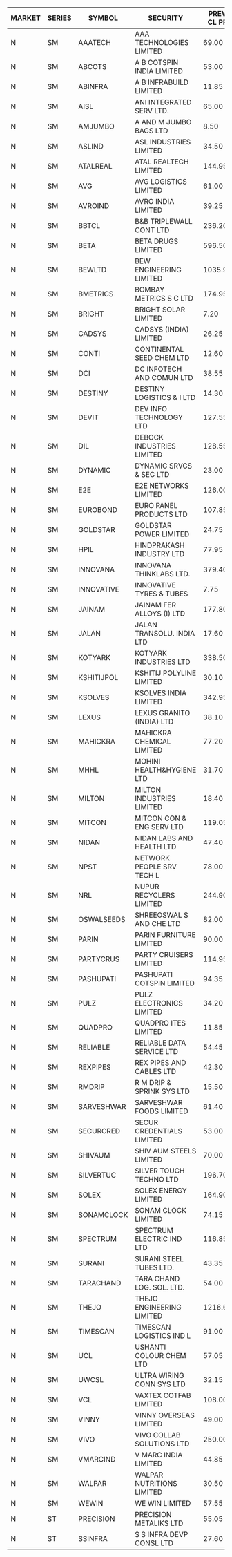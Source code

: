 


| MARKET | SERIES | SYMBOL | SECURITY | PREV CL PR | OPEN PRICE | HIGH PRICE | LOW PRICE | CLOSE PRICE | NET TRDVAL | NET TRDQTY | CORP IND | HI 52 WK | LO 52 WK |
| ----- | ----- | ----- | ----- | ----- | ----- | ----- | ----- | ----- | ----- | ----- | ----- | ----- | ----- |
| N | SM | AAATECH | AAA TECHNOLOGIES LIMITED | 69.00 | 71.00 | 71.00 | 71.00 | 71.00 | 5325000.00 | 75000 |  | 78.00 | 42.00 |
| N | SM | ABCOTS | A B COTSPIN INDIA LIMITED | 53.00 | 53.00 | 53.00 | 53.00 | 53.00 | 212000.00 | 4000 |  | 61.35 | 45.80 |
| N | SM | ABINFRA | A B INFRABUILD LIMITED | 11.85 | 11.30 | 11.30 | 11.30 | 11.30 | 45200.00 | 4000 |  | 11.85 | 5.80 |
| N | SM | AISL | ANI INTEGRATED SERV LTD. | 65.00 | 63.00 | 63.50 | 61.75 | 61.75 | 377280.00 | 6000 |  | 72.45 | 23.05 |
| N | SM | AMJUMBO | A AND M JUMBO BAGS LTD | 8.50 | 8.75 | 8.90 | 8.50 | 8.70 | 627600.00 | 72000 |  | 13.00 | 6.35 |
| N | SM | ASLIND | ASL INDUSTRIES LIMITED | 34.50 | 36.10 | 36.20 | 36.05 | 36.20 | 433400.00 | 12000 |  | 48.75 | 11.00 |
| N | SM | ATALREAL | ATAL REALTECH LIMITED | 144.95 | 146.00 | 146.00 | 139.00 | 142.35 | 4788960.00 | 33600 |  | 188.40 | 30.95 |
| N | SM | AVG | AVG LOGISTICS LIMITED | 61.00 | 64.00 | 64.00 | 64.00 | 64.00 | 76800.00 | 1200 |  | 83.00 | 40.65 |
| N | SM | AVROIND | AVRO INDIA LIMITED | 39.25 | 39.25 | 41.20 | 39.25 | 41.20 | 2202240.00 | 55800 |  | 115.95 | 35.00 |
| N | SM | BBTCL | B&B TRIPLEWALL CONT LTD | 236.20 | 224.40 | 224.40 | 224.40 | 224.40 | 224400.00 | 1000 |  | 291.15 | 59.85 |
| N | SM | BETA | BETA DRUGS LIMITED | 596.50 | 598.90 | 611.80 | 598.00 | 600.00 | 2161140.00 | 3600 |  | 695.00 | 116.20 |
| N | SM | BEWLTD | BEW ENGINEERING LIMITED | 1035.90 | 1081.95 | 1087.65 | 1074.00 | 1087.65 | 3525125.00 | 3250 |  | 1087.65 | 228.15 |
| N | SM | BMETRICS | BOMBAY METRICS S C LTD | 174.95 | 183.65 | 183.65 | 183.65 | 183.65 | 1542660.00 | 8400 |  | 183.65 | 117.90 |
| N | SM | BRIGHT | BRIGHT SOLAR LIMITED | 7.20 | 7.10 | 7.10 | 6.85 | 6.85 | 951000.00 | 138000 |  | 15.55 | 4.60 |
| N | SM | CADSYS | CADSYS (INDIA) LIMITED | 26.25 | 25.50 | 25.50 | 25.50 | 25.50 | 51000.00 | 2000 |  | 36.90 | 18.10 |
| N | SM | CONTI | CONTINENTAL SEED CHEM LTD | 12.60 | 12.95 | 13.20 | 12.95 | 13.10 | 173815.95 | 13332 |  | 13.20 | 5.20 |
| N | SM | DCI | DC INFOTECH AND COMUN LTD | 38.55 | 38.65 | 38.80 | 38.65 | 38.70 | 464700.00 | 12000 |  | 100.00 | 35.95 |
| N | SM | DESTINY | DESTINY LOGISTICS & I LTD | 14.30 | 13.60 | 13.60 | 13.60 | 13.60 | 163200.00 | 12000 |  | 15.45 | 8.05 |
| N | SM | DEVIT | DEV INFO TECHNOLOGY LTD | 127.55 | 128.00 | 129.00 | 128.00 | 129.00 | 4995000.00 | 39000 |  | 165.00 | 56.00 |
| N | SM | DIL | DEBOCK INDUSTRIES LIMITED | 128.55 | 139.50 | 141.05 | 133.00 | 140.00 | 8006100.00 | 58800 |  | 157.00 | 6.30 |
| N | SM | DYNAMIC | DYNAMIC SRVCS & SEC LTD | 23.00 | 21.85 | 22.65 | 21.85 | 21.90 | 2545200.00 | 116000 |  | 57.70 | 21.85 |
| N | SM | E2E | E2E NETWORKS LIMITED | 126.00 | 122.00 | 122.00 | 120.00 | 120.00 | 724000.00 | 6000 |  | 139.05 | 36.00 |
| N | SM | EUROBOND | EURO PANEL PRODUCTS LTD | 107.85 | 105.10 | 105.10 | 102.65 | 103.85 | 1664900.00 | 16000 |  | 137.00 | 72.05 |
| N | SM | GOLDSTAR | GOLDSTAR POWER LIMITED | 24.75 | 24.95 | 24.95 | 24.95 | 24.95 | 149700.00 | 6000 |  | 27.05 | 19.70 |
| N | SM | HPIL | HINDPRAKASH INDUSTRY LTD | 77.95 | 74.30 | 74.60 | 74.30 | 74.55 | 1563600.00 | 21000 |  | 93.90 | 45.40 |
| N | SM | INNOVANA | INNOVANA THINKLABS LTD. | 379.40 | 398.30 | 398.35 | 390.00 | 398.30 | 5154400.00 | 13000 |  | 398.35 | 80.50 |
| N | SM | INNOVATIVE | INNOVATIVE TYRES & TUBES | 7.75 | 7.80 | 7.80 | 7.40 | 7.40 | 1364100.00 | 183000 |  | 20.45 | 7.00 |
| N | SM | JAINAM | JAINAM FER ALLOYS (I) LTD | 177.80 | 168.95 | 186.00 | 168.95 | 186.00 | 5236900.00 | 30000 |  | 197.95 | 69.70 |
| N | SM | JALAN | JALAN TRANSOLU. INDIA LTD | 17.60 | 17.60 | 17.60 | 16.85 | 17.30 | 256800.00 | 15000 |  | 18.00 | 3.10 |
| N | SM | KOTYARK | KOTYARK INDUSTRIES LTD | 338.50 | 349.80 | 354.50 | 330.10 | 353.60 | 9615000.00 | 28000 |  | 366.80 | 67.90 |
| N | SM | KSHITIJPOL | KSHITIJ POLYLINE LIMITED | 30.10 | 30.50 | 30.50 | 30.50 | 30.50 | 142313.00 | 4666 |  | 45.65 | 19.85 |
| N | SM | KSOLVES | KSOLVES INDIA LIMITED | 342.95 | 338.00 | 341.35 | 335.00 | 335.00 | 3240320.00 | 9600 |  | 1718.20 | 295.00 |
| N | SM | LEXUS | LEXUS GRANITO (INDIA) LTD | 38.10 | 36.40 | 38.85 | 36.20 | 36.70 | 445200.00 | 12000 |  | 44.45 | 10.30 |
| N | SM | MAHICKRA | MAHICKRA CHEMICAL LIMITED | 77.20 | 79.50 | 79.50 | 79.50 | 79.50 | 238500.00 | 3000 |  | 96.50 | 75.00 |
| N | SM | MHHL | MOHINI HEALTH&HYGIENE LTD | 31.70 | 31.25 | 31.25 | 30.05 | 30.10 | 641400.00 | 21000 |  | 42.75 | 18.95 |
| N | SM | MILTON | MILTON INDUSTRIES LIMITED | 18.40 | 19.30 | 19.30 | 19.30 | 19.30 | 84920.00 | 4400 |  | 27.05 | 10.65 |
| N | SM | MITCON | MITCON CON & ENG SERV LTD | 119.05 | 125.00 | 125.00 | 122.80 | 125.00 | 9480900.00 | 76000 |  | 125.00 | 33.10 |
| N | SM | NIDAN | NIDAN LABS AND HEALTH LTD | 47.40 | 46.50 | 47.05 | 46.50 | 46.60 | 514150.00 | 11000 |  | 70.70 | 45.55 |
| N | SM | NPST | NETWORK PEOPLE SRV TECH L | 78.00 | 75.00 | 82.00 | 75.00 | 79.20 | 377920.00 | 4800 |  | 82.00 | 49.05 |
| N | SM | NRL | NUPUR RECYCLERS LIMITED | 244.90 | 245.00 | 248.50 | 232.70 | 232.70 | 42260200.00 | 180000 |  | 316.05 | 124.20 |
| N | SM | OSWALSEEDS | SHREEOSWAL S AND CHE LTD | 82.00 | 80.00 | 85.00 | 80.00 | 85.00 | 660000.00 | 8000 |  | 85.00 | 28.00 |
| N | SM | PARIN | PARIN FURNITURE LIMITED | 90.00 | 90.00 | 90.00 | 90.00 | 90.00 | 180000.00 | 2000 |  | 94.00 | 44.00 |
| N | SM | PARTYCRUS | PARTY CRUISERS LIMITED | 114.95 | 109.00 | 109.00 | 109.00 | 109.00 | 218000.00 | 2000 |  | 122.00 | 16.50 |
| N | SM | PASHUPATI | PASHUPATI COTSPIN LIMITED | 94.35 | 93.20 | 97.10 | 93.20 | 96.00 | 923760.00 | 9600 |  | 99.00 | 50.00 |
| N | SM | PULZ | PULZ ELECTRONICS LIMITED | 34.20 | 35.90 | 35.90 | 33.20 | 35.70 | 3079600.00 | 88000 |  | 35.90 | 9.75 |
| N | SM | QUADPRO | QUADPRO ITES LIMITED | 11.85 | 11.85 | 11.85 | 11.25 | 11.45 | 415500.00 | 36000 |  | 18.80 | 10.00 |
| N | SM | RELIABLE | RELIABLE DATA SERVICE LTD | 54.45 | 51.75 | 51.75 | 51.75 | 51.75 | 372600.00 | 7200 |  | 63.45 | 23.75 |
| N | SM | REXPIPES | REX PIPES AND CABLES LTD | 42.30 | 40.85 | 40.90 | 40.80 | 40.90 | 490200.00 | 12000 |  | 64.35 | 26.00 |
| N | SM | RMDRIP | R M DRIP & SPRINK SYS LTD | 15.50 | 14.75 | 14.75 | 14.75 | 14.75 | 59000.00 | 4000 |  | 31.40 | 14.40 |
| N | SM | SARVESHWAR | SARVESHWAR FOODS LIMITED | 61.40 | 64.45 | 64.45 | 64.45 | 64.45 | 2784240.00 | 43200 |  | 64.45 | 11.70 |
| N | SM | SECURCRED | SECUR CREDENTIALS LIMITED | 53.00 | 50.35 | 50.35 | 50.35 | 50.35 | 211470.00 | 4200 |  | 67.90 | 12.00 |
| N | SM | SHIVAUM | SHIV AUM STEELS LIMITED | 70.00 | 75.00 | 75.00 | 75.00 | 75.00 | 225000.00 | 3000 |  | 75.00 | 46.50 |
| N | SM | SILVERTUC | SILVER TOUCH TECHNO LTD | 196.70 | 196.70 | 206.50 | 196.70 | 205.00 | 4089450.00 | 20000 |  | 206.50 | 72.00 |
| N | SM | SOLEX | SOLEX ENERGY LIMITED | 164.90 | 151.10 | 168.80 | 149.15 | 149.75 | 4665300.00 | 30000 |  | 176.00 | 30.40 |
| N | SM | SONAMCLOCK | SONAM CLOCK LIMITED | 74.15 | 73.10 | 73.10 | 71.15 | 72.00 | 867300.00 | 12000 |  | 77.35 | 39.00 |
| N | SM | SPECTRUM | SPECTRUM ELECTRIC IND LTD | 116.85 | 122.65 | 122.65 | 122.65 | 122.65 | 245300.00 | 2000 |  | 122.65 | 45.60 |
| N | SM | SURANI | SURANI STEEL TUBES LTD. | 43.35 | 44.50 | 44.50 | 41.25 | 43.75 | 433700.00 | 10000 |  | 46.65 | 17.35 |
| N | SM | TARACHAND | TARA CHAND LOG. SOL. LTD. | 54.00 | 52.15 | 56.45 | 52.15 | 56.45 | 1553800.00 | 28000 |  | 66.00 | 27.40 |
| N | SM | THEJO | THEJO ENGINEERING LIMITED | 1216.60 | 1215.05 | 1215.05 | 1180.00 | 1192.65 | 1613505.00 | 1350 |  | 3950.00 | 826.00 |
| N | SM | TIMESCAN | TIMESCAN LOGISTICS IND L | 91.00 | 91.00 | 91.05 | 89.70 | 89.70 | 1987400.00 | 22000 |  | 161.15 | 83.55 |
| N | SM | UCL | USHANTI COLOUR CHEM LTD | 57.05 | 52.05 | 59.05 | 52.05 | 57.00 | 450200.00 | 8000 |  | 67.50 | 25.50 |
| N | SM | UWCSL | ULTRA WIRING CONN SYS LTD | 32.15 | 33.75 | 33.75 | 33.75 | 33.75 | 135000.00 | 4000 |  | 35.95 | 25.30 |
| N | SM | VCL | VAXTEX COTFAB LIMITED | 108.00 | 109.00 | 109.00 | 105.00 | 105.00 | 535000.00 | 5000 |  | 136.20 | 23.30 |
| N | SM | VINNY | VINNY OVERSEAS LIMITED | 49.00 | 53.90 | 53.90 | 53.25 | 53.90 | 803250.00 | 15000 |  | 53.90 | 29.00 |
| N | SM | VIVO | VIVO COLLAB SOLUTIONS LTD | 250.00 | 240.00 | 240.00 | 236.00 | 236.00 | 761600.00 | 3200 |  | 369.80 | 233.20 |
| N | SM | VMARCIND | V MARC INDIA LIMITED | 44.85 | 43.75 | 45.00 | 42.20 | 42.40 | 1167000.00 | 27000 |  | 52.80 | 25.35 |
| N | SM | WALPAR | WALPAR NUTRITIONS LIMITED | 30.50 | 29.00 | 29.00 | 29.00 | 29.00 | 116000.00 | 4000 |  | 51.50 | 27.20 |
| N | SM | WEWIN | WE WIN LIMITED | 57.55 | 55.50 | 57.50 | 54.70 | 57.50 | 838200.00 | 15000 |  | 57.55 | 13.05 |
| N | ST | PRECISION | PRECISION METALIKS LTD | 55.05 | 54.30 | 54.80 | 52.50 | 53.60 | 11673800.00 | 218000 |  | 75.00 | 49.85 |
| N | ST | SSINFRA | S S INFRA DEVP CONSL LTD | 27.60 | 26.25 | 26.25 | 26.25 | 26.25 | 551250.00 | 21000 |  | 51.40 | 10.30 |



